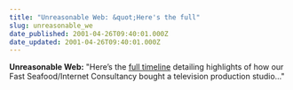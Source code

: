 ```yaml
---
title: "Unreasonable Web: &quot;Here's the full"
slug: unreasonable_we
date_published: 2001-04-26T09:40:01.000Z
date_updated: 2001-04-26T09:40:01.000Z
---
```


**Unreasonable Web:** "Here’s the [full timeline](http://www.business.com/directory/food_and_beverage/restaurants_and_foodservice/chains_and_franchises/seafood/digital_creative_develop/key_developments/) detailing highlights of how our Fast Seafood/Internet Consultancy bought a television production studio…"
